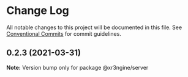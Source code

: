 # Change Log

All notable changes to this project will be documented in this file.
See [Conventional Commits](https://conventionalcommits.org) for commit guidelines.

## 0.2.3 (2021-03-31)

**Note:** Version bump only for package @xr3ngine/server
